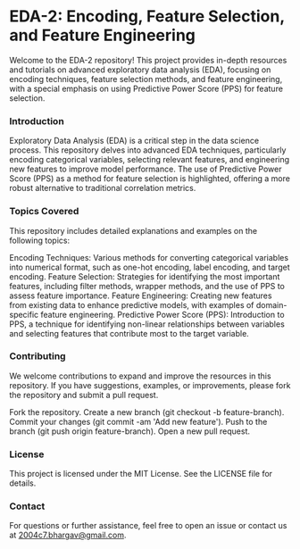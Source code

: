 # EDA-2: Encoding, Feature Selection, and Feature Engineering
Welcome to the EDA-2 repository! This project provides in-depth resources and tutorials on advanced exploratory data analysis (EDA), focusing on encoding techniques, feature selection methods, and feature engineering, with a special emphasis on using Predictive Power Score (PPS) for feature selection.

### Introduction
Exploratory Data Analysis (EDA) is a critical step in the data science process. This repository delves into advanced EDA techniques, particularly encoding categorical variables, selecting relevant features, and engineering new features to improve model performance. The use of Predictive Power Score (PPS) as a method for feature selection is highlighted, offering a more robust alternative to traditional correlation metrics.

### Topics Covered
This repository includes detailed explanations and examples on the following topics:

Encoding Techniques: Various methods for converting categorical variables into numerical format, such as one-hot encoding, label encoding, and target encoding.
Feature Selection: Strategies for identifying the most important features, including filter methods, wrapper methods, and the use of PPS to assess feature importance.
Feature Engineering: Creating new features from existing data to enhance predictive models, with examples of domain-specific feature engineering.
Predictive Power Score (PPS): Introduction to PPS, a technique for identifying non-linear relationships between variables and selecting features that contribute most to the target variable.

### Contributing
We welcome contributions to expand and improve the resources in this repository. If you have suggestions, examples, or improvements, please fork the repository and submit a pull request.

Fork the repository.
Create a new branch (git checkout -b feature-branch).
Commit your changes (git commit -am 'Add new feature').
Push to the branch (git push origin feature-branch).
Open a new pull request.

### License
This project is licensed under the MIT License. See the LICENSE file for details.

### Contact
For questions or further assistance, feel free to open an issue or contact us at 2004c7.bhargav@gmail.com.
